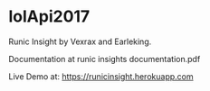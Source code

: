 # lolApi2017
Runic Insight by Vexrax and Earleking.

Documentation at runic insights documentation.pdf

Live Demo at:  https://runicinsight.herokuapp.com

